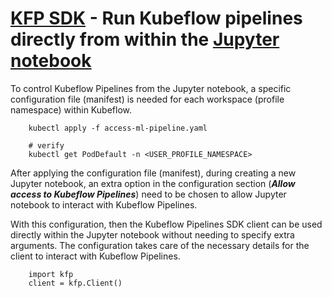 # **[KFP SDK](https://v1-5-branch.kubeflow.org/docs/components/pipelines/sdk/connect-api/) - Run Kubeflow pipelines directly from within the [Jupyter notebook](https://v1-8-branch.kubeflow.org/docs/components/notebooks/)**
To control Kubeflow Pipelines from the Jupyter notebook, a specific configuration file (manifest) is needed for each workspace (profile namespace) within Kubeflow. 

        kubectl apply -f access-ml-pipeline.yaml

        # verify
        kubectl get PodDefault -n <USER_PROFILE_NAMESPACE>

After applying the configuration file (manifest), during creating a new Jupyter notebook, an extra option in the configuration section (**_Allow access to Kubeflow Pipelines_**) need to be chosen to allow Jupyter notebook to interact with Kubeflow Pipelines.

With this configuration, then the Kubeflow Pipelines SDK client can be used directly within the Jupyter notebook without needing to specify extra arguments. The configuration takes care of the necessary details for the client to interact with Kubeflow Pipelines.

        import kfp
        client = kfp.Client()